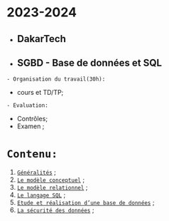# 2023-2024
 * ##  DakarTech  
 * ##  SGBD - Base de données et SQL
 
 ``` - Organisation du travail(30h): ```
 * cours et TD/TP;

``` - Evaluation: ```
 * Contrôles;
 * Examen ;

 # ``` Contenu: ```
 1. [`Généralités`](https://github.com/pape-barro/DakarTech_SGBD/blob/main/SGBD-final.pdf) ;
 2. [`Le modèle conceptuel`]( ) ;
 3. [`Le modèle relationnel`]( ) ;
 4. [`Le langage SQL`]( ) ;
 5. [`Etude et réalisation d’une base de données`]( ) ;
 6. [`La sécurité des données`]( ) ;
